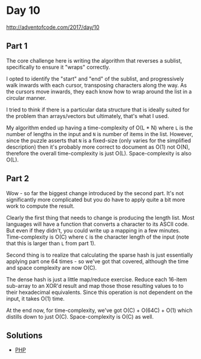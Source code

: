 # Day 10

http://adventofcode.com/2017/day/10

## Part 1

The core challenge here is writing the algorithm that reverses a sublist, specifically to ensure it "wraps" correctly.

I opted to identify the "start" and "end" of the sublist, and progressively walk inwards with each cursor, transposing
characters along the way. As the cursors move inwards, they each know how to wrap around the list in a circular manner.

I tried to think if there is a particular data structure that is ideally suited for the problem than arrays/vectors but
ultimately, that's what I used.

My algorithm ended up having a time-complexity of O(L * N) where `L` is the number of lengths in the input and `N` is
number of items in the list. However, since the puzzle asserts that `N` is a fixed-size (only varies for the simplified
description) then it's probably more correct to document as O(1) not O(N), therefore the overall time-complexity is just
O(L). Space-complexity is also O(L).

## Part 2

Wow - so far the biggest change introduced by the second part. It's not significantly more complicated but you do have
to apply quite a bit more work to compute the result.

Clearly the first thing that needs to change is producing the length list. Most languages will have a function that
converts a character to its ASCII code. But even if they didn't, you could write up a mapping in a few minutes.
Time-complexity is O(C) where `C` is the character length of the input (note that this is larger than `L` from part 1).

Second thing is to realize that calculating the sparse hash is just essentially applying part one 64 times - so we've
got that covered, although the time and space complexity are now O(C).

The dense hash is just a little map/reduce exercise. Reduce each 16-item sub-array to an XOR'd result and map those
those resulting values to to their hexadecimal equivalents. Since this operation is not dependent on the input, it takes
O(1) time.

At the end now, for time-complexity, we've got O(C) + O(64C) + O(1) which distills down to just O(C). Space-complexity
is O(C) as well.

## Solutions

 - [PHP](../../php/src/Solution/Day10Solution.php)